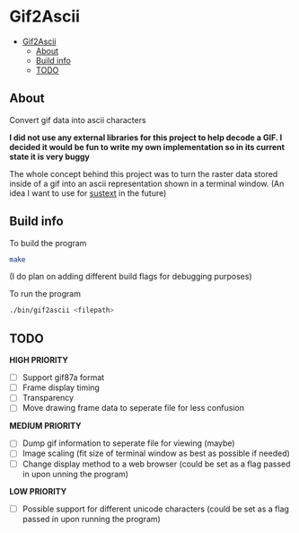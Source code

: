 # Gif2Ascii

- [Gif2Ascii](#gif2ascii)
  - [About](#about)
  - [Build info](#build-info)
  - [TODO](#todo)

## About

Convert gif data into ascii characters

__I did not use any external libraries for this project to help decode a GIF. I decided it would be fun to write my own implementation so in its current state it is very buggy__

The whole concept behind this project was to turn the raster data stored inside of a gif into an ascii representation shown in a terminal window. (An idea I want to use for [sustext](https://github.com/Lt1Gt0/sustext) in the future)

## Build info

To build the program

```bash
make
```

(I do plan on adding different build flags for debugging purposes)

To run the program

```bash
./bin/gif2ascii <filepath>
```

## TODO
  __HIGH PRIORITY__
  - [ ] Support gif87a format
  - [ ] Frame display timing
  - [ ] Transparency 
  - [ ] Move drawing frame data to seperate file for less confusion

  __MEDIUM PRIORITY__
  - [ ] Dump gif information to seperate file for viewing (maybe)
  - [ ] Image scaling (fit size of terminal window as best as possible if needed)
  - [ ] Change display method to a web browser (could be set as a flag passed in upon unning the program)
  
  __LOW PRIORITY__
  - [ ] Possible support for different unicode characters (could be set as a flag passed in upon running the program)
